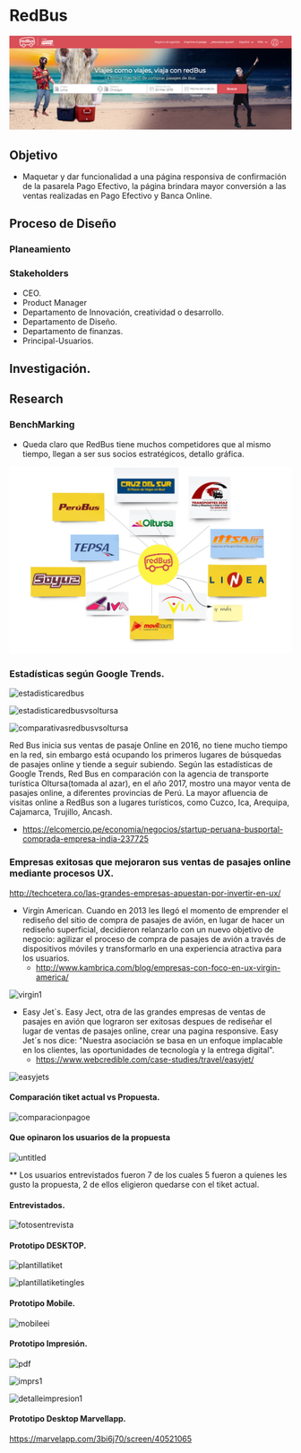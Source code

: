 
# RedBus

![Imagenes](img/pantallainicio.png) 


## Objetivo
- Maquetar y dar funcionalidad a una página responsiva de confirmación de la pasarela Pago Efectivo, la página brindara mayor conversión a las ventas realizadas en Pago Efectivo y Banca Online.

## Proceso de Diseño

### Planeamiento
### Stakeholders
- CEO.
- Product Manager
- Departamento de Innovación, creatividad o desarrollo.
- Departamento de Diseño.
- Departamento de finanzas.
- Principal-Usuarios.
## Investigación.
## Research
### BenchMarking 
- Queda claro que RedBus tiene muchos competidores que al mismo tiempo, llegan a ser sus socios estratégicos, detallo gráfica.

![Imagenes](img/plantllabechmarking.jpg) 

### Estadísticas según Google Trends.

![estadisticaredbus](https://user-images.githubusercontent.com/32305619/38237697-83b3b3fc-36ed-11e8-8674-70c3751b681f.png)

![estadisticaredbusvsoltursa](https://user-images.githubusercontent.com/32305619/38237705-8912303a-36ed-11e8-9ac5-1f61561e92fe.png)

![comparativasredbusvsoltursa](https://user-images.githubusercontent.com/32305619/38237712-8c166cce-36ed-11e8-837d-c6c52819deca.jpg)

Red Bus inicia sus ventas de pasaje Online en 2016, no tiene mucho tiempo en la red, sin embargo está ocupando los primeros lugares de búsquedas de pasajes online y tiende a seguir subiendo. Según las estadísticas de Google Trends, Red Bus en comparación con la agencia de transporte turística Oltursa(tomada al azar), en el año  2017, mostro una mayor venta de pasajes online, a diferentes provincias de Perú. La mayor afluencia de visitas online a RedBus son a lugares turísticos, como Cuzco, Ica, Arequipa, Cajamarca, Trujillo, Ancash.
- https://elcomercio.pe/economia/negocios/startup-peruana-busportal-comprada-empresa-india-237725

### Empresas exitosas que mejoraron sus ventas de pasajes online mediante procesos UX.
http://techcetera.co/las-grandes-empresas-apuestan-por-invertir-en-ux/

- Virgin American.
    Cuando en 2013 les llegó el momento de emprender el rediseño del sitio de compra de pasajes de avión, en lugar de hacer un rediseño superficial, decidieron relanzarlo con un nuevo objetivo de negocio: agilizar el proceso de compra de pasajes de avión a través de dispositivos móviles y transformarlo en una experiencia atractiva para los usuarios. 
   - http://www.kambrica.com/blog/empresas-con-foco-en-ux-virgin-america/

 ![virgin1](https://user-images.githubusercontent.com/32305619/38237860-ef9ab9a8-36ed-11e8-92c9-5cd28155eab7.png)

- Easy Jet`s.
    Easy Ject, otra de las grandes empresas de ventas de pasajes en avión que lograron ser exitosas despues de rediseñar el lugar de ventas de pasajes online, crear una pagina responsive. Easy Jet´s nos dice: "Nuestra asociación se basa en un enfoque implacable en los clientes, las oportunidades de tecnología y la entrega digital".
    - https://www.webcredible.com/case-studies/travel/easyjet/

![easyjets](https://user-images.githubusercontent.com/32305619/38237865-f2ef8bec-36ed-11e8-9b41-3bc24e9c3101.png)


#### Comparación tiket actual vs Propuesta.
![comparacionpagoe](https://user-images.githubusercontent.com/32305619/38267996-a0df6eb2-3742-11e8-98b1-f9edd072ac59.png)


#### Que opinaron los usuarios de la propuesta
![untitled](https://user-images.githubusercontent.com/32305619/38269562-85b40fcc-3746-11e8-9324-dcc9a5e2cae8.jpg)

** Los usuarios entrevistados fueron 7 de los cuales 5 fueron a quienes les gusto la propuesta, 2 de ellos eligieron quedarse con el tiket actual.


#### Entrevistados.
![fotosentrevista](https://user-images.githubusercontent.com/32305619/38269895-7064aac2-3747-11e8-8d20-1e1d71d7099e.png)

#### Prototipo DESKTOP.
![plantillatiket](https://user-images.githubusercontent.com/32305619/38238065-5faa3e12-36ee-11e8-8b7d-2db490ce5933.png)

![plantillatiketingles](https://user-images.githubusercontent.com/32305619/38238074-65285c0c-36ee-11e8-9a2a-1a77b74beca9.png)

#### Prototipo Mobile.
![mobileei](https://user-images.githubusercontent.com/32305619/38242268-fe559290-36f9-11e8-966e-5e3825db15be.png)

#### Prototipo Impresión.
![pdf](https://user-images.githubusercontent.com/32305619/38238086-6c5304f0-36ee-11e8-8d2b-9a866a3d459c.png)

![imprs1](https://user-images.githubusercontent.com/32305619/38238087-7199e546-36ee-11e8-9e9d-5e530c76be20.png)

![detalleimpresion1](https://user-images.githubusercontent.com/32305619/38177447-435366e4-35c7-11e8-8ccf-8d17cfad24af.png)




#### Prototipo Desktop Marvellapp.
https://marvelapp.com/3bi6j70/screen/40521065



